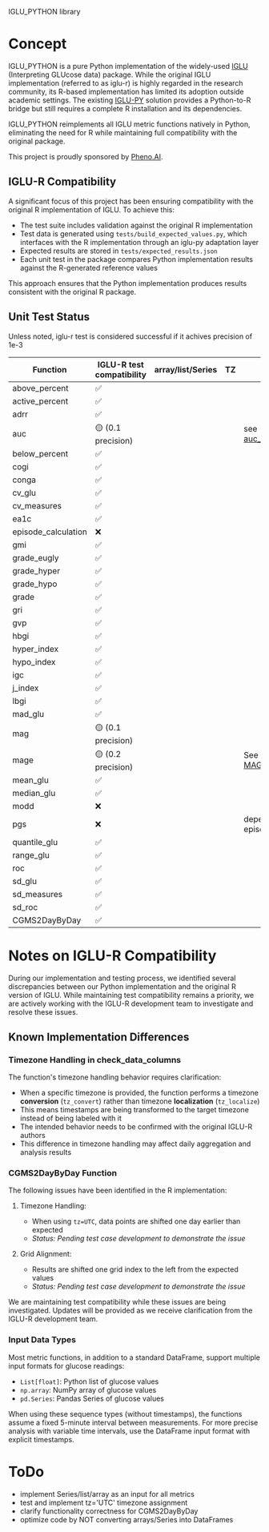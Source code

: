IGLU_PYTHON library

# Concept
IGLU_PYTHON is a pure Python implementation of the widely-used [IGLU](https://github.com/irinagain/iglu) (Interpreting GLUcose data) package. While the original IGLU implementation (referred to as iglu-r) is highly regarded in the research community, its R-based implementation has limited its adoption outside academic settings. The existing [IGLU-PY](https://github.com/IrinaStatsLab/iglu-py) solution provides a Python-to-R bridge but still requires a complete R installation and its dependencies.

IGLU_PYTHON reimplements all IGLU metric functions natively in Python, eliminating the need for R while maintaining full compatibility with the original package. 

This project is proudly sponsored by [Pheno.AI](https://www.pheno.ai).

## IGLU-R Compatibility

A significant focus of this project has been ensuring compatibility with the original R implementation of IGLU. To achieve this:

- The test suite includes validation against the original R implementation
- Test data is generated using `tests/build_expected_values.py`, which interfaces with the R implementation through an iglu-py adaptation layer
- Expected results are stored in `tests/expected_results.json`
- Each unit test in the package compares Python implementation results against the R-generated reference values

This approach ensures that the Python implementation produces results consistent with the original R package.

## Unit Test Status
Unless noted, iglu-r test is considered successful if it achives precision of 1e-3

| Function | IGLU-R test compatibility | array/list/Series | TZ | Comments |
|----------|---------------------------|-------------------|----|----------|
| above_percent | ✅ | |||
| active_percent | ✅ |
| adrr | ✅ |
| auc| 🟡 (0.1 precision) | || see [auc_evaluation.ipynb](https://github.com/staskh/iglu_python/blob/main/notebooks/auc_evaluation.ipynb)|
| below_percent| ✅ |
| cogi | ✅ |
| conga | ✅ |
| cv_glu | ✅ |
| cv_measures | ✅ |
| ea1c | ✅ |
| episode_calculation |  ❌ |
| gmi | ✅ |
| grade_eugly | ✅ |
| grade_hyper | ✅ |
| grade_hypo | ✅ |
| grade | ✅ |
| gri | ✅ |
| gvp | ✅ |
| hbgi | ✅ |
| hyper_index | ✅ |
| hypo_index | ✅ |
| igc | ✅ |
| j_index | ✅ |
| lbgi | ✅ |
| mad_glu | ✅ |
| mag |  🟡 (0.1 precision)|
| mage | 🟡 (0.2 precision) | || See algorithm at [MAGE](https://github.com/irinagain/iglu/blob/master/vignettes/MAGE.Rmd) |
| mean_glu | ✅ |
| median_glu | ✅ |
| modd | ❌ |
| pgs |  ❌  | || depends on episode_calculation|
| quantile_glu |  ✅ |
| range_glu | ✅ |
| roc | ✅ |
| sd_glu | ✅ |
| sd_measures | ✅ |
| sd_roc |  ✅ | |||
| CGMS2DayByDay | ✅ |


# Notes on IGLU-R Compatibility

During our implementation and testing process, we identified several discrepancies between our Python implementation and the original R version of IGLU. While maintaining test compatibility remains a priority, we are actively working with the IGLU-R development team to investigate and resolve these issues.

## Known Implementation Differences

### Timezone Handling in check_data_columns

The function's timezone handling behavior requires clarification:
- When a specific timezone is provided, the function performs a timezone **conversion** (`tz_convert`) rather than timezone **localization** (`tz_localize`)
- This means timestamps are being transformed to the target timezone instead of being labeled with it
- The intended behavior needs to be confirmed with the original IGLU-R authors
- This difference in timezone handling may affect daily aggregation and analysis results

### CGMS2DayByDay Function
The following issues have been identified in the R implementation:

1. Timezone Handling:
   - When using `tz=UTC`, data points are shifted one day earlier than expected
   - *Status: Pending test case development to demonstrate the issue*

2. Grid Alignment:
   - Results are shifted one grid index to the left from the expected values
   - *Status: Pending test case development to demonstrate the issue*

We are maintaining test compatibility while these issues are being investigated. Updates will be provided as we receive clarification from the IGLU-R development team.

### Input Data Types
Most metric functions, in addition to a standard DataFrame, support multiple input formats for glucose readings:
- `List[float]`: Python list of glucose values
- `np.array`: NumPy array of glucose values
- `pd.Series`: Pandas Series of glucose values

When using these sequence types (without timestamps), the functions assume a fixed 5-minute interval between measurements. For more precise analysis with variable time intervals, use the DataFrame input format with explicit timestamps.

# ToDo
- implement Series/list/array as an input for all metrics
- test and implement tz='UTC' timezone assignment
- clarify functionality correctness for CGMS2DayByDay
- optimize code by NOT converting arrays/Series into DataFrames